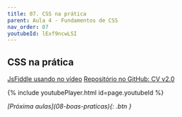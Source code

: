 ```yaml
---
title: 07. CSS na prática
parent: Aula 4 - Fundamentos de CSS
nav_order: 07
youtubeId: lExf9ncwLSI
---
```


## CSS na prática

<span class="fs-3">
  <a href="https://jsfiddle.net/brunomateus/8x26h5fa/120/" class="btn" target="_blank"> JsFiddle usando no vídeo</a>
  <a href="https://github.com/profBruno-UFC-Qx/qxd0020-cv-example" class="btn" target="_blank"> Repositório no GitHub: CV v2.0</a>
</span>


{% include youtubePlayer.html id=page.youtubeId %}


<span class="fs-3 float-right">
<i class="fas fa-download">[Próxima aulas](08-boas-praticas){: .btn }</i>
</span>
